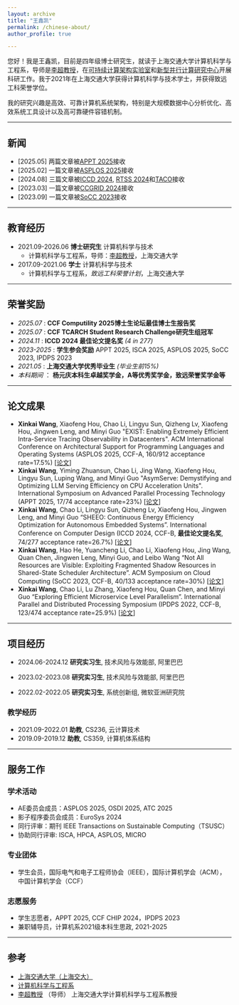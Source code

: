 ```yaml
---
layout: archive
title: "王鑫凯"
permalink: /chinese-about/
author_profile: true

---
```


您好！我是王鑫凯，目前是四年级博士研究生，就读于上海交通大学计算机科学与工程系，导师是[李超教授](https://www.cs.sjtu.edu.cn/~lichao/cn/index-cn.html)，在[可持续计算架构实验室](https://www.cs.sjtu.edu.cn/sail/index-cn.html)和[新型并行计算研究中心](http://epcc.sjtu.edu.cn/)开展科研工作。我于2021年在上海交通大学获得计算机科学与技术学士，并获得致远工科荣誉学位。

我的研究兴趣是高效、可靠计算机系统架构，特别是大规模数据中心分析优化、高效系统工具设计以及高可靠硬件容错机制。

---

## 新闻
+ [2025.05] 两篇文章被[APPT 2025](https://appt-conference.com/)接收
+ [2025.02] 一篇文章被[ASPLOS 2025](https://www.asplos-conference.org/asplos2025/)接收
+ [2024.08] 三篇文章被[ICCD 2024](https://www.iccd-conf.com/Home.html), [RTSS 2024](https://2024.rtss.org/)和[TACO](https://dl.acm.org/journal/taco)接收
+ [2023.03] 一篇文章被[CCGRID 2024](https://2024.ccgrid-conference.org/)接收
+ [2023.09] 一篇文章被[SoCC 2023](https://acmsocc.org/2023/)接收
<!-- + [2022.12] 一篇文章被[IPDPS 2023](https://www.ipdps.org/)接收 -->
<!-- + [2021.12] 一篇文章被[IPDPS 2022](https://www.ipdps.org/)接收 -->

---

<!-- ## Research Interest

My primary research interests include architectural design and system optimization to improve performance and energy efficiency of different-size computing systems including unmanned systems and cloud systems.

My broader interests include emerging technologies and evolving applications that could ultimately lead to the next-generation green computers. -->

## 教育经历

+ 2021.09-2026.06 **博士研究生** 计算机科学与技术
    + 计算机科学与工程系，导师：[李超教授](https://www.cs.sjtu.edu.cn/~lichao/cn/index-cn.html)，上海交通大学
+ 2017.09-2021.06 **学士** 计算机科学与技术
    + 计算机科学与工程系，*致远工科荣誉计划*，上海交通大学

<!-- + 2017.09-2021.06 **学士** 致远工科荣誉计划

    [致远学院](https://zhiyuan.sjtu.edu.cn/html/zhiyuan/)，上海交通大学 -->


---

## 荣誉奖励

+ *2025.07* : **CCF Computility 2025博士生论坛最佳博士生报告奖**
+ *2025.07* : **CCF TCARCH Student Research Challenge研究生组冠军**
+ *2024.11* : **ICCD 2024 最佳论文提名奖** *(4 in 277)*
+ *2023-2025* : **学生参会奖励** APPT 2025, ISCA 2025, ASPLOS 2025, SoCC 2023, IPDPS 2023
+ *2021.05* : **上海交通大学优秀毕业生** *(毕业生前15%)*
+ *本科期间* ： **杨元庆本科生卓越奖学金，A等优秀奖学金，致远荣誉奖学金等**

---

## 论文成果 


+ **Xinkai Wang**, Xiaofeng Hou, Chao Li, Lingyu Sun, Qizheng Lv, Xiaofeng Hou, Jingwen Leng, and Minyi Guo "EXIST: Enabling Extremely Efficient Intra-Service Tracing Observability in Datacenters". ACM International Conference on Architectural Support for Programming Languages and Operating Systems (ASPLOS 2025, CCF-A, 160/912 acceptance rate=17.5%) [[论文](/files/xinkai_asymserve_appt2025.pdf)]
+ **Xinkai Wang**, Yiming Zhuansun, Chao Li, Jing Wang, Xiaofeng Hou, Lingyu Sun, Luping Wang, and Minyi Guo "AsymServe: Demystifying and Optimizing LLM Serving Efficiency on CPU Acceleration Units". International Symposium on Advanced Parallel Processing Technology (APPT 2025, 17/74 acceptance rate=23%) [[论文](/files/xinkai_asymserve_appt2025.pdf)]
+ **Xinkai Wang**, Chao Li, Lingyu Sun, Qizheng Lv, Xiaofeng Hou, Jingwen Leng, and Minyi Guo “SHEEO: Continuous Energy Efficiency Optimization for Autonomous Embedded Systems”. International Conference on Computer Design (ICCD 2024, CCF-B, **最佳论文提名奖**, 74/277 acceptance rate=26.7%) [[论文](/files/xinkai_continuous_energy_iccd2024.pdf)]
+ **Xinkai Wang**, Hao He, Yuancheng Li, Chao Li, Xiaofeng Hou, Jing Wang, Quan Chen, Jingwen Leng, Minyi Guo, and Leibo Wang  “Not All Resources are Visible: Exploiting Fragmented Shadow Resources in Shared-State Scheduler Architecture”. ACM Symposium on Cloud Computing (SoCC 2023, CCF-B, 40/133 acceptance rate=30%)  [[论文](/files/xinkai_not_all_socc2023.pdf)]
+ **Xinkai Wang**, Chao Li, Lu Zhang, Xiaofeng Hou, Quan Chen, and Minyi Guo “Exploring Efficient Microservice Level Parallelism”. International Parallel and Distributed Processing Symposium (IPDPS 2022, CCF-B, 123/474 acceptance rate=25.9%)  [[论文](/files/xinkai_exploring_efficient_ipdps2022.pdf)]

---

## 项目经历

+ 2024.06-2024.12 **研究实习生**, 技术风险与效能部, 阿里巴巴 
+ 2023.02-2023.08 **研究实习生**, 技术风险与效能部, 阿里巴巴 
+ 2022.02-2022.05 **研究实习生**, 系统创新组, 微软亚洲研究院  

    <!-- I worked on power-aware VM management. Per-VM power modeling, power-aware live migration,  -->

<!-- + 2021.07-2021.10 **研究实习生**, [算法创新实验室](https://www.huaweicloud.com/lab/algorithm/about.html), 华为 

     I worded on  -->

<!-- + 2020.07-2020.09 **后台开发实习生**, [优图实验室](https://cloud.tencent.com/developer/column/1510), 腾讯

     I worked on agile deployment of running systems with K8S and ELK.  -->

### 教学经历

+ 2021.09-2022.01 **助教**, CS236, 云计算技术
+ 2019.09-2019.12 **助教**, CS359, 计算机体系结构

---

## 服务工作

### 学术活动

+ AE委员会成员：ASPLOS 2025, OSDI 2025, ATC 2025
+ 影子程序委员会成员：EuroSys 2024
+ 同行评审：期刊 IEEE Transactions on Sustainable Computing（TSUSC）
+ 协助同行评审: ISCA, HPCA, ASPLOS, MICRO

### 专业团体

+ 学生会员，国际电气和电子工程师协会（IEEE），国际计算机学会（ACM），中国计算机学会（CCF）

### 志愿服务

+ 学生志愿者，APPT 2025, CCF CHIP 2024，IPDPS 2023
+ 兼职辅导员，计算机系2021级本科生思政, 2021-2025

---

## 参考

+ [上海交通大学（上海交大）](https://www.sjtu.edu.cn/)
+ [计算机科学与工程系](https://www.cs.sjtu.edu.cn/)
+ [李超教授](https://www.cs.sjtu.edu.cn/~lichao/index.html) （导师） 上海交通大学计算机科学与工程系教授

